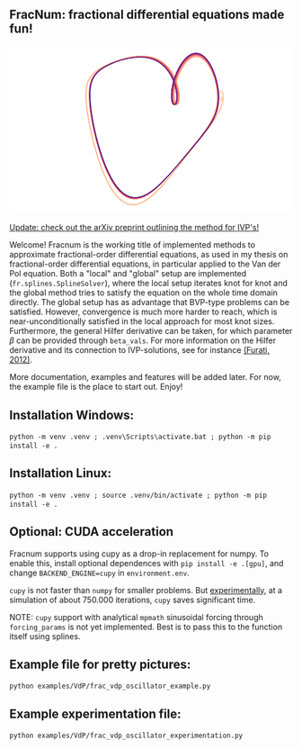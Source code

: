 ## FracNum: fractional differential equations made fun!

![A phase portrait heart<3](docs/pictures/stable_heart_empty.png)

[Update: check out the arXiv preprint outlining the method for IVP's!](https://doi.org/10.48550/arXiv.2503.22335)

Welcome! Fracnum is the working title of implemented methods to approximate fractional-order differential equations, as used in my thesis on fractional-order differential equations, in particular applied to the Van der Pol equation. Both a "local" and "global" setup are implemented (```fr.splines.SplineSolver```), where the local setup iterates knot for knot and the global method tries to satisfy the equation on the whole time domain directly. The global setup has as advantage that BVP-type problems can be satisfied. However, convergence is much more harder to reach, which is near-unconditionally satisfied in the local approach for most knot sizes. Furthermore, the general Hilfer derivative can be taken, for which parameter $\beta$ can be provided through ```beta_vals```. For more information on the Hilfer derivative and its connection to IVP-solutions, see for instance [(Furati, 2012)](https://www.sciencedirect.com/science/article/pii/S0898122112000193).

More documentation, examples and features will be added later. For now, the example file is the place to start out. Enjoy!

## Installation Windows:

```
python -m venv .venv ; .venv\Scripts\activate.bat ; python -m pip install -e .
```

## Installation Linux:

```
python -m venv .venv ; source .venv/bin/activate ; python -m pip install -e .
```

## Optional: CUDA acceleration
Fracnum supports using cupy as a drop-in replacement for numpy. To enable this, install optional dependences with `pip install -e .[gpu]`, and change `BACKEND_ENGINE=cupy` in `environment.env`.  

`cupy` is not faster than `numpy` for smaller problems. But [experimentally](experiments/performance/running_times.txt), at a simulation of about 750.000 iterations, `cupy` saves significant time.

NOTE: `cupy` support with analytical `mpmath` sinusoidal forcing through `forcing_params` is not yet implemented. Best is to pass this to the function itself using splines.

## Example file for pretty pictures:

```
python examples/VdP/frac_vdp_oscillator_example.py
```

## Example experimentation file:

```
python examples/VdP/frac_vdp_oscillator_experimentation.py
```
